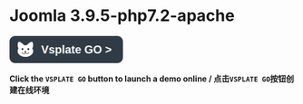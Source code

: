 # Joomla 3.9.5-php7.2-apache

<a href="https://www.vsplate.com/?docker-compose=https://github.com/vsplate/dcenvs/joomla/3.9.5-php7.2-apache"><img alt="VSPLATE GO" src="https://raw.githubusercontent.com/vsplate/images/master/vsgo_btn.png" width="200px"></a>

**Click the `VSPLATE GO` button to launch a demo online / 点击`VSPLATE GO`按钮创建在线环境**